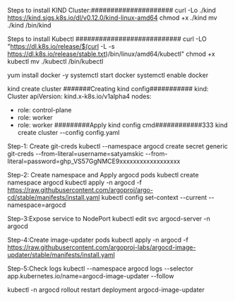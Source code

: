 Steps to install KIND Cluster:#####################
curl -Lo ./kind https://kind.sigs.k8s.io/dl/v0.12.0/kind-linux-amd64
chmod +x ./kind
mv ./kind /bin/kind

Steps to install Kubectl ###########################
curl -LO "https://dl.k8s.io/release/$(curl -L -s https://dl.k8s.io/release/stable.txt)/bin/linux/amd64/kubectl"
chmod +x kubectl
mv ./kubectl /bin/kubectl

yum install docker -y
systemctl start docker
systemctl enable docker


kind create cluster
#######Creating kind config###########
kind: Cluster
apiVersion: kind.x-k8s.io/v1alpha4
nodes:
- role: control-plane
- role: worker
- role: worker
#########Apply kind config cmd############333
kind create cluster --config config.yaml

Step-1: Create git-creds
kubectl --namespace argocd create secret generic git-creds --from-literal=username=satyamskic --from-literal=password=ghp_VS57GgNMCE9xxxxxxxxxxxxxxxxxx

Step-2: Create namespace and Apply argocd pods
kubectl create namespace argocd
kubectl apply -n argocd -f https://raw.githubusercontent.com/argoproj/argo-cd/stable/manifests/install.yaml
kubectl config set-context --current --namespace=argocd

Step-3:Expose service to NodePort
kubectl edit svc argocd-server -n argocd

Step-4:Create image-updater pods
kubectl apply -n argocd -f https://raw.githubusercontent.com/argoproj-labs/argocd-image-updater/stable/manifests/install.yaml

Step-5:Check logs
kubectl --namespace argocd logs --selector app.kubernetes.io/name=argocd-image-updater --follow

kubectl -n argocd rollout restart deployment argocd-image-updater
